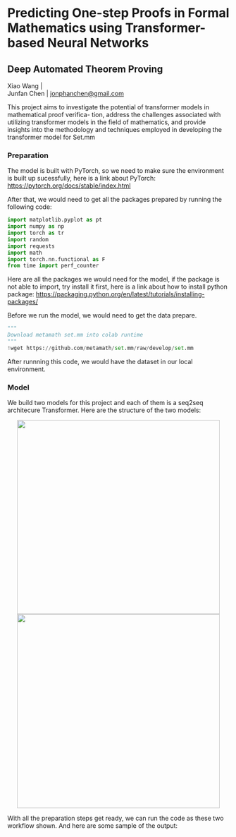# Predicting One-step Proofs in Formal Mathematics using Transformer-based Neural Networks
## Deep Automated Theorem Proving

Xiao Wang |  
Junfan Chen | jonphanchen@gmail.com

This project aims to investigate the potential of transformer models in mathematical proof verifica-
tion, address the challenges associated with utilizing transformer models in the field of mathematics,
and provide insights into the methodology and techniques employed in developing the transformer
model for Set.mm

### Preparation
The model is built with PyTorch, so we need to make sure the environment is built up sucessfully, here is a link about PyTorch: https://pytorch.org/docs/stable/index.html

After that, we would need to get all the packages prepared by running the following code:

```python
import matplotlib.pyplot as pt
import numpy as np
import torch as tr
import random
import requests
import math
import torch.nn.functional as F
from time import perf_counter
```

Here are all the packages we would need for the model, if the package is not able to import, try install it first, here is a link about how to install python package: https://packaging.python.org/en/latest/tutorials/installing-packages/

Before we run the model, we would need to get the data prepare. 

```python
"""
Download metamath set.mm into colab runtime
"""
!wget https://github.com/metamath/set.mm/raw/develop/set.mm
```

After runnning this code, we would have the dataset in our local environment.

### Model
We build two models for this project and each of them is a seq2seq architecure Transformer. Here are the structure of the two models:

<p align="center">
  <img width="460" height="440" src=>
  <img width="460" height="440" src=>
</p>

With all the preparation steps get ready, we can run the code as these two workflow shown. And here are some sample of the output:







